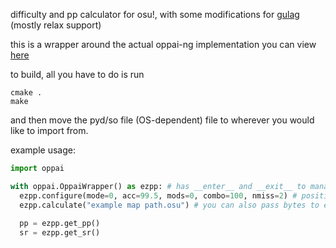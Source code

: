 difficulty and pp calculator for osu!, with some modifications for [gulag](https://github.com/cmyui/gulag) (mostly relax support)

this is a wrapper around the actual oppai-ng implementation you can view [here](https://github.com/Francesco149/oppai-ng)

to build, all you have to do is run

```
cmake .
make
```

and then move the pyd/so file (OS-dependent) file to wherever you would like to import from.

example usage:

```py
import oppai

with oppai.OppaiWrapper() as ezpp: # has __enter__ and __exit__ to manage c memory for you
  ezpp.configure(mode=0, acc=99.5, mods=0, combo=100, nmiss=2) # positional is optional, but must be provided in this order if not
  ezpp.calculate("example map path.osu") # you can also pass bytes to ezpp.calculate_data(bytes)
  
  pp = ezpp.get_pp()
  sr = ezpp.get_sr()
```